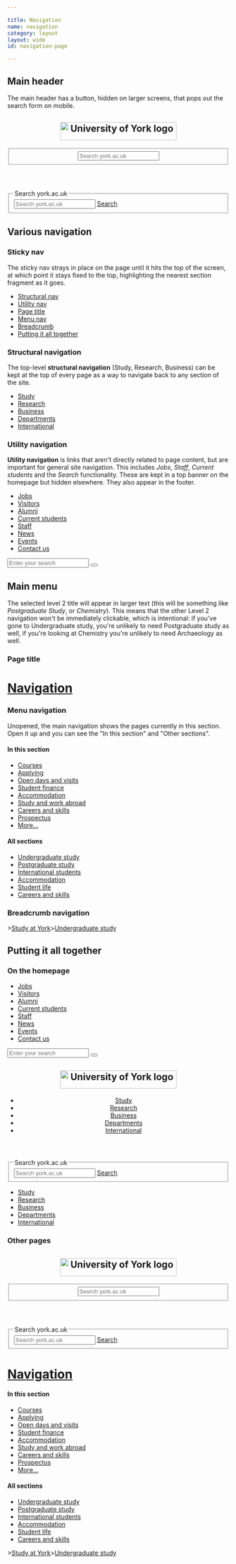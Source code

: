 ```yaml
---

title: Navigation
name: navigation
category: layout
layout: wide
id: navigation-page

---
```


## Main header

The main header has a button, hidden on larger screens, that pops out the search form on mobile.

<header class="c-main-header o-wrapper o-grid" role="banner">
  <div class="o-grid__row">
    <div class="o-grid__box o-grid__box--threequarters">
      <h2 class="c-main-header__title"><img class="c-main-header__logo" src="img/logo.jpg" alt="University of York logo" width="264" height="41"></h2>
    </div>
    <div class="o-grid__box o-grid__box--quarter is-hidden@medium-">
      <form action="https://www.york.ac.uk/search" method="get" class="c-form c-form--joined c-form--header">
        <fieldset>
          <div class="c-form__element">
            <input class="c-form__input c-form__input--text" type="text" id="q" name="q" placeholder="Search york.ac.uk">
            <input type="hidden" name="site" value="yorkweb">
            <a class="c-btn c-btn--medium js-submit-form" href="https://www.york.ac.uk/search" role="button"><i class="c-icon c-icon--search"></i></a>
          </div>
        </fieldset>
      </form>
    </div>
  </div>
  <a href="#Mobile-Search-2" class="c-mobile-search-button js-toggle-button"><i class="c-icon c-icon--search"></i></a>
</header><!--
--><form action="https://www.york.ac.uk/search" method="get" class="c-form c-form--joined c-form--mobile-search" id="Mobile-Search-2">
  <fieldset class="c-form__fieldset">
    <legend class="c-form__legend">Search york.ac.uk</legend>
    <div class="o-grid">
      <div class="o-grid__row">
        <div class="o-grid__box o-grid__box--full">
          <div class="c-form__element">
            <input class="c-form__input c-form__input--text" type="text" id="q" name="q" placeholder="Search york.ac.uk">
            <input type="hidden" name="site" value="yorkweb">
            <a class="c-btn c-btn--medium js-submit-form" href="#" role="button">Search</a>
          </div>
        </div>
      </div>
    </div>
  </fieldset>
</form>

## Various navigation

### Sticky nav

The sticky nav strays in place on the page until it hits the top of the screen, at which point it stays fixed to the top, highlighting the nearest section fragment as it goes.

<div class="c-nav__wrapper">
  <nav class="c-nav c-nav--sticky js-sticky-nav js-targeted-nav">
    <ul class="c-nav__list"><!--
   --><li class="c-nav__item"><a class="c-nav__link" href="#structural-navigation">Structural nav</a></li><!--
   --><li class="c-nav__item"><a class="c-nav__link" href="#utility-navigation">Utility nav</a></li><!--
   --><li class="c-nav__item"><a class="c-nav__link" href="#page-title">Page title</a></li><!--
   --><li class="c-nav__item"><a class="c-nav__link" href="#menu-navigation">Menu nav</a></li><!--
   --><li class="c-nav__item"><a class="c-nav__link" href="#breadcrumb-navigation">Breadcrumb</a></li><!--
   --><li class="c-nav__item"><a class="c-nav__link" href="#putting-it-all-together">Putting it all together</a></li><!--
 --></ul>
  </nav>
</div>

### Structural navigation

The top-level **structural navigation** (Study, Research, Business) can be kept at the top of every page as a way to navigate back to any section of the site.

<nav class="c-structural-nav">
  <ul class="c-structural-nav__list">
    <li class="c-structural-nav__item"><a class="c-structural-nav__link" href="#">Study</a></li>
    <li class="c-structural-nav__item"><a class="c-structural-nav__link" href="#">Research</a></li>
    <li class="c-structural-nav__item"><a class="c-structural-nav__link" href="#">Business</a></li>
    <li class="c-structural-nav__item"><a class="c-structural-nav__link" href="#">Departments</a></li>
    <li class="c-structural-nav__item"><a class="c-structural-nav__link" href="#">International</a></li>
  </ul>
</nav>

### Utility navigation

**Utility navigation** is links that aren't directly related to page content, but are important for general site navigation. This includes _Jobs_, _Staff_, _Current students_ and the _Search_ functionality. These are kept in a top banner on the homepage but hidden elsewhere. They also appear in the footer.

<nav class="c-utility-nav">
  <ul class="c-utility-nav__list">
    <li class="c-utility-nav__item"><a class="c-utility-nav__link" href="#">Jobs</a></li>
    <li class="c-utility-nav__item"><a class="c-utility-nav__link" href="#">Visitors</a></li>
    <li class="c-utility-nav__item"><a class="c-utility-nav__link" href="#">Alumni</a></li>
    <li class="c-utility-nav__item"><a class="c-utility-nav__link" href="#">Current students</a></li>
    <li class="c-utility-nav__item"><a class="c-utility-nav__link" href="#">Staff</a></li>
    <li class="c-utility-nav__item"><a class="c-utility-nav__link" href="#">News</a></li>
    <li class="c-utility-nav__item"><a class="c-utility-nav__link" href="#">Events</a></li>
    <li class="c-utility-nav__item"><a class="c-utility-nav__link" href="#">Contact us</a></li>
  </ul>
  <div class="c-utility-nav__search">
    <form action="" method="get" class="c-form">
      <input class="c-form__input c-form__input--text" type="text" placeholder="Enter your search">
      <button class="c-btn c-btn--small"><i class="c-icon c-icon--search"></i></button>
    </form>
  </div>
</nav>

## Main menu

The selected level 2 title will appear in larger text (this will be something like _Postgraduate Study_, or _Chemistry_). This means that the other Level 2 navigation won't be immediately clickable, which is intentional: if you've gone to Undergraduate study, you're unlikely to need Postgraduate study as well, if you're looking at Chemistry you're unlikely to need Archaeology as well.

### Page title

<div class="c-page-title">
  <h1 class="c-page-title__header"><a class="c-page-title__link" href="#">Navigation</a></h1>
</div>

### Menu navigation

Unopened, the main navigation shows the pages currently in this section. Open it up and you can see the "In this section" and "Other sections".

<nav class="c-nav c-nav--main" role="navigation" id="Main-Navigation-2">
  <h4 class="c-nav__header">In this section</h4>
  <ul class="c-nav__list c-nav__list--structural">
    <li class="c-nav__item"><a href="#">Courses</a></li><li class="c-nav__item"><a href="#">Applying</a></li><li class="c-nav__item"><a href="#">Open days and visits</a></li><li class="c-nav__item"><a href="#">Student finance</a></li><li class="c-nav__item"><a href="#">Accommodation</a></li><li class="c-nav__item"><a href="#">Study and work abroad</a></li><li class="c-nav__item"><a href="#">Careers and skills</a></li><li class="c-nav__item"><a href="#">Prospectus</a></li><li class="c-nav__item c-nav__item--more"><a class="c-nav__link js-toggle-button" href="#Main-Navigation">More…</a></li>
  </ul>
  <h4 class="c-nav__header">All sections</h4>
  <ul class="c-nav__list c-nav__list--associative">
    <li class="c-nav__item"><span class="currentbranch0"><a href="#">Undergraduate study</a></span></li><li class="c-nav__item"><a href="#">Postgraduate study</a></li><li class="c-nav__item"><a href="#">International students</a></li><li class="c-nav__item"><a href="#">Accommodation</a></li><li class="c-nav__item"><a href="#">Student life</a></li><li class="c-nav__item"><a href="#">Careers and skills</a></li>
  </ul>
</nav>

### Breadcrumb navigation

<div class="c-breadcrumb">
  <div class="c-breadcrumb__items">
    <a href="#"><i class="c-icon c-icon--home"></i></a><span class="c-breadcrumb__separator">&gt;</span><a href="#">Study at York</a><span class="c-breadcrumb__separator">&gt;</span><a href="#">Undergraduate study</a>
  </div>
</div>

## Putting it all together

### On the homepage

<nav class="c-utility-nav">
  <ul class="c-utility-nav__list">
    <li class="c-utility-nav__item"><a class="c-utility-nav__link" href="#">Jobs</a></li>
    <li class="c-utility-nav__item"><a class="c-utility-nav__link" href="#">Visitors</a></li>
    <li class="c-utility-nav__item"><a class="c-utility-nav__link" href="#">Alumni</a></li>
    <li class="c-utility-nav__item"><a class="c-utility-nav__link" href="#">Current students</a></li>
    <li class="c-utility-nav__item"><a class="c-utility-nav__link" href="#">Staff</a></li>
    <li class="c-utility-nav__item"><a class="c-utility-nav__link" href="#">News</a></li>
    <li class="c-utility-nav__item"><a class="c-utility-nav__link" href="#">Events</a></li>
    <li class="c-utility-nav__item"><a class="c-utility-nav__link" href="#">Contact us</a></li>
  </ul>
  <div class="c-utility-nav__search is-hidden@small-">
    <form action="" method="get" class="c-form">
      <input class="c-form__input c-form__input--text" type="text" placeholder="Enter your search">
      <button class="c-btn c-btn--small"><i class="c-icon c-icon--search"></i></button>
    </form>
  </div>
</nav>
<header class="c-main-header" role="banner">
  <div class="o-wrapper">
    <h2 class="c-main-header__title"><img class="c-main-header__logo" src="img/logo.jpg" alt="University of York logo" width="264" height="41"></h2>
    <nav class="c-structural-nav is-hidden@medium-">
      <ul class="c-structural-nav__list">
        <li class="c-structural-nav__item"><a class="c-structural-nav__link" href="#">Study</a></li>
        <li class="c-structural-nav__item"><a class="c-structural-nav__link" href="#">Research</a></li>
        <li class="c-structural-nav__item"><a class="c-structural-nav__link" href="#">Business</a></li>
        <li class="c-structural-nav__item"><a class="c-structural-nav__link" href="#">Departments</a></li>
        <li class="c-structural-nav__item"><a class="c-structural-nav__link" href="#">International</a></li>
      </ul>
    </nav>
  </div>
  <a href="#Mobile-Search-3" class="c-mobile-search-button js-toggle-button"><i class="c-icon c-icon--search"></i></a>
</header><!--
--><form action="https://www.york.ac.uk/search" method="get" class="c-form c-form--joined c-form--mobile-search" id="Mobile-Search-3">
  <fieldset class="c-form__fieldset">
    <legend class="c-form__legend">Search york.ac.uk</legend>
    <div class="o-grid">
      <div class="o-grid__row">
        <div class="o-grid__box o-grid__box--full">
          <div class="c-form__element">
            <input class="c-form__input c-form__input--text" type="text" id="q" name="q" placeholder="Search york.ac.uk">
            <input type="hidden" name="site" value="yorkweb">
            <a class="c-btn c-btn--medium js-submit-form" href="#" role="button">Search</a>
          </div>
        </div>
      </div>
    </div>
  </fieldset>
</form>
<nav class="c-nav c-nav--main" role="navigation" id="Main-Navigation-3">
  <ul class="c-nav__list c-nav__list--structural">
    <li class="c-nav__item"><a href="#">Study</a></li><li class="c-nav__item"><a href="#">Research</a></li><li class="c-nav__item"><a href="#">Business</a></li><li class="c-nav__item"><a href="#">Departments</a></li><li class="c-nav__item"><a href="#">International</a></li>
  </ul>
</nav>

### Other pages

<header class="c-main-header o-wrapper o-grid" role="banner">
  <div class="o-grid__row">
    <div class="o-grid__box o-grid__box--threequarters">
      <h2 class="c-main-header__title"><img class="c-main-header__logo" src="img/logo.jpg" alt="University of York logo" width="264" height="41"></h2>
    </div>
    <div class="o-grid__box o-grid__box--quarter is-hidden@medium-">
      <form action="https://www.york.ac.uk/search" method="get" class="c-form c-form--joined c-form--header">
        <fieldset>
          <div class="c-form__element">
            <input class="c-form__input c-form__input--text" type="text" id="q" name="q" placeholder="Search york.ac.uk">
            <input type="hidden" name="site" value="yorkweb">
            <a class="c-btn c-btn--medium js-submit-form" href="https://www.york.ac.uk/search" role="button"><i class="c-icon c-icon--search"></i></a>
          </div>
        </fieldset>
      </form>
    </div>
  </div>
  <a href="#Mobile-Search-4" class="c-mobile-search-button js-toggle-button"><i class="c-icon c-icon--search"></i></a>
</header><!--
--><form action="https://www.york.ac.uk/search" method="get" class="c-form c-form--joined c-form--mobile-search" id="Mobile-Search-4">
  <fieldset class="c-form__fieldset">
    <legend class="c-form__legend">Search york.ac.uk</legend>
    <div class="o-grid">
      <div class="o-grid__row">
        <div class="o-grid__box o-grid__box--full">
          <div class="c-form__element">
            <input class="c-form__input c-form__input--text" type="text" id="q" name="q" placeholder="Search york.ac.uk">
            <input type="hidden" name="site" value="yorkweb">
            <a class="c-btn c-btn--medium js-submit-form" href="#" role="button">Search</a>
          </div>
        </div>
      </div>
    </div>
  </fieldset>
</form><!--
--><div class="o-wrapper o-wrapper--wide c-page-title__wrapper o-grid">
  <div class="o-grid__row">
    <div class="o-grid__box o-grid__box--full">
      <div class="c-page-title">
        <h1 class="c-page-title__header"><a class="c-page-title__link" href="#">Navigation</a></h1>
      </div>
    </div>
  </div>
</div><!--
--><nav class="c-nav c-nav--main" role="navigation" id="Main-Navigation-2">
  <h4 class="c-nav__header">In this section</h4>
  <ul class="c-nav__list c-nav__list--structural">
    <li class="c-nav__item"><a href="#">Courses</a></li><li class="c-nav__item"><a href="#">Applying</a></li><li class="c-nav__item"><a href="#">Open days and visits</a></li><li class="c-nav__item"><a href="#">Student finance</a></li><li class="c-nav__item"><a href="#">Accommodation</a></li><li class="c-nav__item"><a href="#">Study and work abroad</a></li><li class="c-nav__item"><a href="#">Careers and skills</a></li><li class="c-nav__item"><a href="#">Prospectus</a></li><li class="c-nav__item c-nav__item--more"><a class="c-nav__link js-toggle-button" href="#Main-Navigation">More…</a></li>
  </ul>
  <h4 class="c-nav__header">All sections</h4>
  <ul class="c-nav__list c-nav__list--associative">
    <li class="c-nav__item"><span class="currentbranch0"><a href="#">Undergraduate study</a></span></li><li class="c-nav__item"><a href="#">Postgraduate study</a></li><li class="c-nav__item"><a href="#">International students</a></li><li class="c-nav__item"><a href="#">Accommodation</a></li><li class="c-nav__item"><a href="#">Student life</a></li><li class="c-nav__item"><a href="#">Careers and skills</a></li>
  </ul>
</nav><!--
--><div class="c-breadcrumb">
  <div class="c-breadcrumb__items">
    <a href="#"><i class="c-icon c-icon--home"></i></a><span class="c-breadcrumb__separator">&gt;</span><a href="#">Study at York</a><span class="c-breadcrumb__separator">&gt;</span><a href="#">Undergraduate study</a>
  </div>
</div>